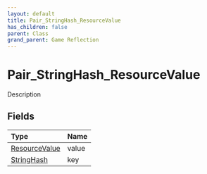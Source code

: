 ```yaml
---
layout: default
title: Pair_StringHash_ResourceValue
has_children: false
parent: Class
grand_parent: Game Reflection
---
```

# Pair_StringHash_ResourceValue
Description 

## Fields

| Type | Name |
|:----------|:--------------|
| [ResourceValue](/riftbreaker-wiki/docs/game-reflection/classes/resource_value/) | value |
| [StringHash](/riftbreaker-wiki/docs/game-reflection/classes/string_hash/) | key |

